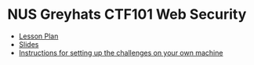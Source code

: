 # NUS Greyhats CTF101 Web Security

- [Lesson Plan](./lesson_plan.md)
- [Slides](#)
- [Instructions for setting up the challenges on your own machine](./setup.md)
